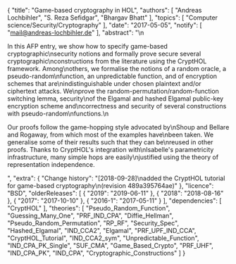 {
    "title": "Game-based cryptography in HOL",
    "authors": [
        "Andreas Lochbihler",
        "S. Reza Sefidgar",
        "Bhargav Bhatt"
    ],
    "topics": [
        "Computer science/Security/Cryptography"
    ],
    "date": "2017-05-05",
    "notify": [
        "mail@andreas-lochbihler.de"
    ],
    "abstract": "\n<p>In this AFP entry, we show how to specify game-based cryptographic\nsecurity notions and formally prove secure several cryptographic\nconstructions from the literature using the CryptHOL framework. Among\nothers, we formalise the notions of a random oracle, a pseudo-random\nfunction, an unpredictable function, and of encryption schemes that are\nindistinguishable under chosen plaintext and/or ciphertext attacks. We\nprove the random-permutation/random-function switching lemma, security\nof the Elgamal and hashed Elgamal public-key encryption scheme and\ncorrectness and security of several constructions with pseudo-random\nfunctions.\n</p><p>Our proofs follow the game-hopping style advocated by\nShoup and Bellare and Rogaway, from which most of the examples have\nbeen taken. We generalise some of their results such that they can be\nreused in other proofs. Thanks to CryptHOL's integration with\nIsabelle's parametricity infrastructure, many simple hops are easily\njustified using the theory of representation independence.</p>",
    "extra": {
        "Change history": "[2018-09-28]\nadded the CryptHOL tutorial for game-based cryptography\n(revision 489a395764ae)"
    },
    "licence": "BSD",
    "olderReleases": [
        {
            "2019": "2019-06-11"
        },
        {
            "2018": "2018-08-16"
        },
        {
            "2017": "2017-10-10"
        },
        {
            "2016-1": "2017-05-11"
        }
    ],
    "dependencies": [
        "CryptHOL"
    ],
    "theories": [
        "Pseudo_Random_Function",
        "Guessing_Many_One",
        "PRF_IND_CPA",
        "Diffie_Hellman",
        "Pseudo_Random_Permutation",
        "RP_RF",
        "Security_Spec",
        "Hashed_Elgamal",
        "IND_CCA2",
        "Elgamal",
        "PRF_UPF_IND_CCA",
        "CryptHOL_Tutorial",
        "IND_CCA2_sym",
        "Unpredictable_Function",
        "IND_CPA_PK_Single",
        "SUF_CMA",
        "Game_Based_Crypto",
        "PRF_UHF",
        "IND_CPA_PK",
        "IND_CPA",
        "Cryptographic_Constructions"
    ]
}